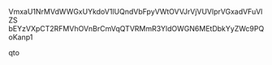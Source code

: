 VmxaU1NrMVdWWGxUYkdoV1lUQndVbFpyVWtOVVJrVjVUVlprVGxadVFuVlZS
bEYzVXpCT2RFMVhOVnBrCmVqQTVRMmR3YldOWGN6MEtDbkYyZWc9PQoKanp1

qto